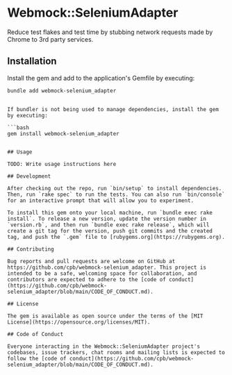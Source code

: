 # Webmock::SeleniumAdapter

Reduce test flakes and test time by stubbing network requests made by Chrome to 3rd party services.

## Installation

Install the gem and add to the application's Gemfile by executing:

```bash
bundle add webmock-selenium_adapter
```
```

If bundler is not being used to manage dependencies, install the gem by executing:

```bash
gem install webmock-selenium_adapter
```
```

## Usage

TODO: Write usage instructions here

## Development

After checking out the repo, run `bin/setup` to install dependencies. Then, run `rake spec` to run the tests. You can also run `bin/console` for an interactive prompt that will allow you to experiment.

To install this gem onto your local machine, run `bundle exec rake install`. To release a new version, update the version number in `version.rb`, and then run `bundle exec rake release`, which will create a git tag for the version, push git commits and the created tag, and push the `.gem` file to [rubygems.org](https://rubygems.org).

## Contributing

Bug reports and pull requests are welcome on GitHub at https://github.com/cpb/webmock-selenium_adapter. This project is intended to be a safe, welcoming space for collaboration, and contributors are expected to adhere to the [code of conduct](https://github.com/cpb/webmock-selenium_adapter/blob/main/CODE_OF_CONDUCT.md).

## License

The gem is available as open source under the terms of the [MIT License](https://opensource.org/licenses/MIT).

## Code of Conduct

Everyone interacting in the Webmock::SeleniumAdapter project's codebases, issue trackers, chat rooms and mailing lists is expected to follow the [code of conduct](https://github.com/cpb/webmock-selenium_adapter/blob/main/CODE_OF_CONDUCT.md).
